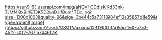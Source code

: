 https://sun9-63.userapi.com/impg/aNQVHCDdIsK-Rd33nk-7JMf4jBxBl4ET0K5D2w/DJlfBum4TDc.jpg?size=1000x1000&quality=96&sign=3be44b5a73118984ef13e35857b11e59&type=album![image](https://github.com/Vtrosh/OXOTA/assets/134198384/a9dea4e6-b7a6-45f2-a012-767f57446f2e)
